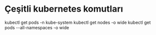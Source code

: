 

# Çeşitli kubernetes komutları

kubectl get pods -n kube-system
kubectl get nodes -o wide
kubectl get pods --all-namespaces -o wide

